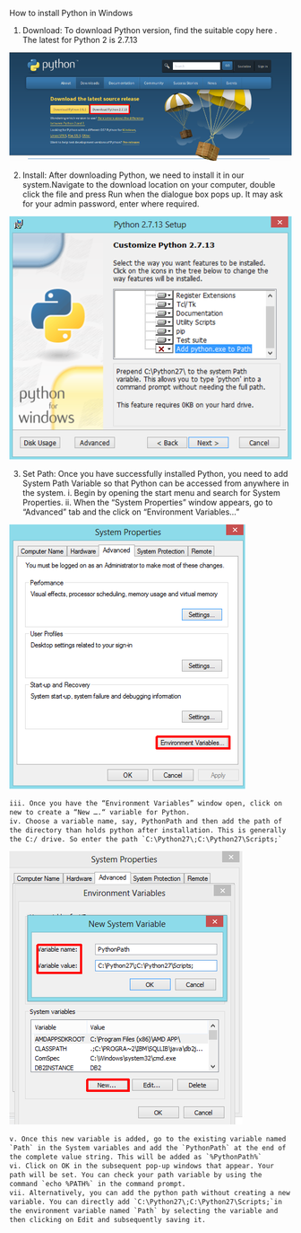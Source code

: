 How to install Python in Windows

1. Download: To download Python version, find the suitable copy here . The latest for Python 2 is 2.7.13

![python.org](/img/python-download.png)

2. Install: After downloading Python, we need to install it in our system.Navigate to the download location on your computer, double click the file and press Run when the dialogue box pops up. It may ask for your admin password, enter where required.

![python install](/img/python_add.png)

3. Set Path: Once you have successfully installed Python, you need to add System Path Variable so that Python can be accessed from anywhere in the system.
    i. Begin by opening the start menu and search for System Properties.
    ii. When the “System Properties” window appears, go to “Advanced” tab and the click on “Environment Variables…”


![Environment variable](/img/python_path_variable.png)

    iii. Once you have the “Environment Variables” window open, click on new to create a “New ….“ variable for Python.
    iv. Choose a variable name, say, PythonPath and then add the path of the directory than holds python after installation. This is generally the C:/ drive. So enter the path `C:\Python27\;C:\Python27\Scripts;`

![Python path](/img/pythonpath.png)



    v. Once this new variable is added, go to the existing variable named `Path` in the System variables and add the `PythonPath` at the end of the complete value string. This will be added as `%PythonPath%`
    vi. Click on OK in the subsequent pop-up windows that appear. Your path will be set. You can check your path variable by using the command `echo %PATH%` in the command prompt.
    vii. Alternatively, you can add the python path without creating a new variable. You can directly add `C:\Python27\;C:\Python27\Scripts;`in the environment variable named `Path` by selecting the variable and then clicking on Edit and subsequently saving it.
